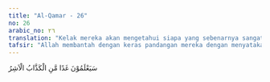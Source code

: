 ```yaml
---
title: "Al-Qamar - 26"
no: 26
arabic_no: ٢٦
translation: "Kelak mereka akan mengetahui siapa yang sebenarnya sangat pendusta (dan) sombong itu."
tafsir: "Allah membantah dengan keras pandangan mereka dengan menyatakan bahwa dalam waktu dekat mereka akan mengetahui siapa sebenarnya yang bohong dan sombon"
---
```

سَيَعْلَمُوْنَ غَدًا مَّنِ الْكَذَّابُ الْاَشِرُ 
